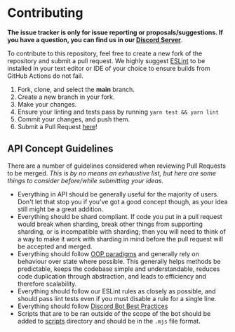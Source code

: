 # Contributing

**The issue tracker is only for issue reporting or proposals/suggestions. If you have a question, you can find us in our [Discord Server]**.

To contribute to this repository, feel free to create a new fork of the repository and
submit a pull request. We highly suggest [ESLint] to be installed
in your text editor or IDE of your choice to ensure builds from GitHub Actions do not fail.

1. Fork, clone, and select the **main** branch.
2. Create a new branch in your fork.
3. Make your changes.
4. Ensure your linting and tests pass by running `yarn test && yarn lint`
5. Commit your changes, and push them.
6. Submit a Pull Request [here]!

## API Concept Guidelines

There are a number of guidelines considered when reviewing Pull Requests to be merged. _This is by no means an exhaustive list, but here are some things to consider before/while submitting your ideas._

- Everything in API should be generally useful for the majority of users. Don't let that stop you if you've got a good concept though, as your idea still might be a great addition.
- Everything should be shard compliant. If code you put in a pull request would break when sharding, break other things from supporting sharding, or is incompatible with sharding; then you will need to think of a way to make it work with sharding in mind before the pull request will be accepted and merged.
- Everything should follow [OOP paradigms] and generally rely on behaviour over state where possible. This generally helps methods be predictable, keeps the codebase simple and understandable, reduces code duplication through abstraction, and leads to efficiency and therefore scalability.
- Everything should follow our ESLint rules as closely as possible, and should pass lint tests even if you must disable a rule for a single line.
- Everything should follow [Discord Bot Best Practices]
- Scripts that are to be ran outside of the scope of the bot should be added to [scripts] directory and should be in the `.mjs` file format.

<!-- Link Dump -->

[Discord Server]:                            https://join.skyra.pw/sapphire
[here]:                                      https://github.com/sapphire-project/api/pulls
[ESLint]:                                    https://eslint.org/
[Node.JS]:                                   https://nodejs.org/en/download/
[Yarn]:                                      https://classic.yarnpkg.com/en/docs/install
[OOP paradigms]:                             https://en.wikipedia.org/wiki/Object-oriented_programming
[Discord Bot Best Practices]:                https://github.com/meew0/discord-bot-best-practices
[scripts]:                                   /scripts